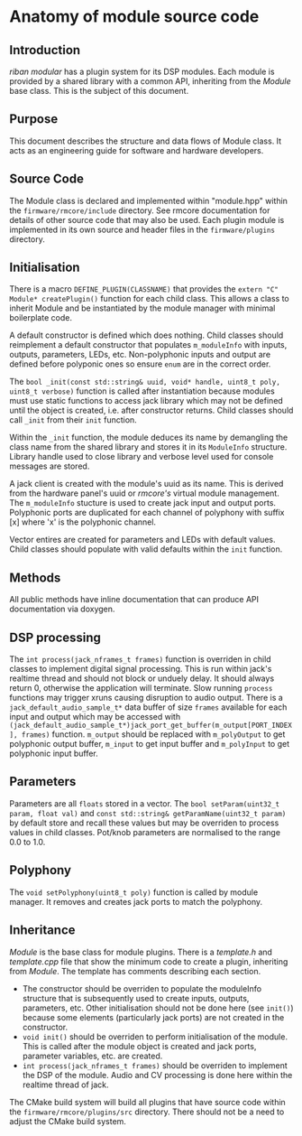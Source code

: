 # Anatomy of module source code

## Introduction
_riban modular_ has a plugin system for its DSP modules. Each module is provided by a shared library with a common API, inheriting from the _Module_ base class. This is the subject of this document.

## Purpose
This document describes the structure and data flows of Module class. It acts as an engineering guide for software and hardware developers.

## Source Code
The Module class is declared and implemented within "module.hpp" within the `firmware/rmcore/include` directory. See rmcore documentation for details of other source code that may also be used. Each plugin module is implemented in its own source and header files in the `firmware/plugins` directory.

## Initialisation

There is a macro `DEFINE_PLUGIN(CLASSNAME)` that provides the `extern "C" Module* createPlugin()` function for each child class. This allows a class to inherit Module and be instantiated by the module manager with minimal boilerplate code.

A default constructor is defined which does nothing. Child classes should reimplement a default constructor that populates `m_moduleInfo` with inputs, outputs, parameters, LEDs, etc. Non-polyphonic inputs and output are defined before polyponic ones so ensure `enum` are in the correct order.

The `bool _init(const std::string& uuid, void* handle, uint8_t poly, uint8_t verbose)` function is called after instantiation because modules must use static functions to access jack library which may not be defined until the object is created, i.e. after constructor returns. Child classes should call `_init` from their `init` function.

Within the `_init` function, the module deduces its name by demangling the class name from the shared library and stores it in its `ModuleInfo` structure. Library handle used to close library and verbose level used for console messages are stored.

A jack client is created with the module's uuid as its name. This is derived from the hardware panel's uuid or _rmcore's_ virtual module management. The `m_moduleInfo` stucture is used to create jack input and output ports. Polyphonic ports are duplicated for each channel of polyphony with suffix [x] where 'x' is the polyphonic channel.

Vector entires are created for parameters and LEDs with default values. Child classes should populate with valid defaults within the `init` function.

## Methods

All public methods have inline documentation that can produce API documentation via doxygen.

## DSP processing

The `int process(jack_nframes_t frames)` function is overriden in child classes to implement digital signal processing. This is run within jack's realtime thread and should not block or unduely delay. It should always return 0, otherwise the application will terminate. Slow running `process` functions may trigger xruns causing disruption to audio output. There is a `jack_default_audio_sample_t*` data buffer of size `frames` available for each input and output which may be accessed with `(jack_default_audio_sample_t*)jack_port_get_buffer(m_output[PORT_INDEX], frames)` function. `m_output` should be replaced with `m_polyOutput` to get polyphonic output buffer, `m_input` to get input buffer and `m_polyInput` to get polyphonic input buffer.

## Parameters

Parameters are all `floats` stored in a vector. The `bool setParam(uint32_t param, float val)` and `const std::string& getParamName(uint32_t param)` by default store and recall these values but may be overriden to process values in child classes. Pot/knob parameters are normalised to the range 0.0 to 1.0.

## Polyphony

The `void setPolyphony(uint8_t poly)` function is called by module manager. It removes and creates jack ports to match the polyphony.

## Inheritance

_Module_ is the base class for module plugins. There is a _template.h_ and _template.cpp_ file that show the minimum code to create a plugin, inheriting from _Module_. The template has comments describing each section.

- The constructor should be overriden to populate the moduleInfo structure that is subsequently used to create inputs, outputs, parameters, etc. Other initialisation should not be done here (see `init()`) because some elements (particularly jack ports) are not created in the constructor.
- `void init()` should be overriden to perform initialisation of the module. This is called after the module object is created and jack ports, parameter variables, etc. are created.
- `int process(jack_nframes_t frames)` should be overriden to implement the DSP of the module. Audio and CV processing is done here within the realtime thread of jack.

The CMake build system will build all plugins that have source code within the `firmware/rmcore/plugins/src` directory. There should not be a need to adjust the CMake build system.